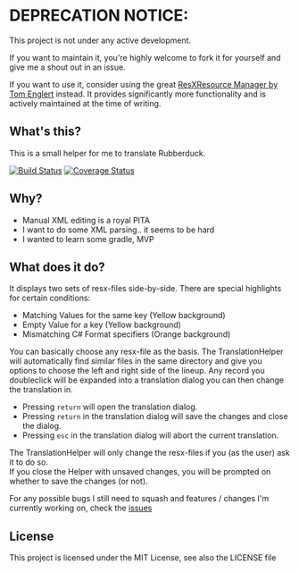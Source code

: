 # DEPRECATION NOTICE:

This project is not under any active development. 

If you want to maintain it, you're highly welcome to fork it for yourself and give me a shout out in an issue.

If you want to use it, consider using the great [ResXResource Manager by Tom Englert](https://github.com/tom-englert/ResXResourceManager) instead.
It provides significantly more functionality and is actively maintained at the time of writing.

## What's this?

This is a small helper for me to translate Rubberduck. 

 [![Build Status](https://travis-ci.org/Vogel612/TranslationHelper.svg?branch=master)](https://travis-ci.org/Vogel612/TranslationHelper?branch=master)
 [![Coverage Status](https://coveralls.io/repos/Vogel612/TranslationHelper/badge.svg?branch=master&service=github)](https://coveralls.io/github/Vogel612/TranslationHelper?branch=master)

## Why?

- Manual XML editing is a royal PITA
- I want to do some XML parsing.. it seems to be hard
- I wanted to learn some gradle, MVP

## What does it do?

It displays two sets of resx-files side-by-side. There are special highlights for certain conditions:

- Matching Values for the same key (Yellow background)
- Empty Value for a key (Yellow background)
- Mismatching C# Format specifiers (Orange background)

You can basically choose any resx-file as the basis. The TranslationHelper will automatically find similar files in the same directory and give you options to choose the left and right side of the lineup. 
Any record you doubleclick will be expanded into a translation dialog you can then change the translation in.

- Pressing `return` will open the translation dialog.
- Pressing `return` in the translation dialog will save the changes and close the dialog.
- Pressing `esc` in the translation dialog will abort the current translation.

The TranslationHelper will only change the resx-files if you (as the user) ask it to do so.  
If you close the Helper with unsaved changes, you will be prompted on whether to save the changes (or not).

For any possible bugs I still need to squash and features / changes I'm currently working on,
check the [issues](https://github.com/Vogel612/TranslationHelper/issues)

## License

This project is licensed under the MIT License, see also the LICENSE file
